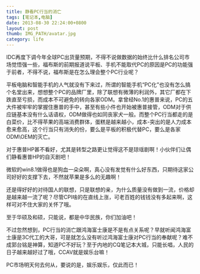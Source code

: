 ```yaml
---
title: 静看PC行当的消亡
tags: [笔记本,电脑]
date: 2013-08-30 22:24:00+0800
layout: post
thumb: IMG_PATH/avatar.jpg
category: life
---
```


IDC再度下调今年全球PC出货量预期，不得不说做数据的始终比什么排名公司市场觉悟强一些，福布斯的前期报道说平板、手机不能取代PC的原因是PC的功能强于前者，不得不说，福布斯是在怎么理会整个PC行业呢？

平板电脑和智能手机的人气就没有下来过，所谓的智能手机“PC化”也没有怎么搞个名堂出来，想想整个PC的品牌厂里，除了联想有微薄的利润外，其它厂都在下跌直至亏损，而成本不可避免的转向各家ODM。拿曾经No.1的惠普来说，PC的五大件被牢牢的掌握住惠普的手中，甚至有些小件也开始被惠普接管，ODM对于供应链基本没有什么话语权，ODM做得也如同丧家犬一般。而整个PC行当都走的是白菜价，比不得苹果的高端消费群体，蛋糕是越来越小，成本-突出的是人力成本愈来愈高，这个行当只有消失的份，要么是平板的积极代替PC，要么是各家ODM\OEM的灭亡。

对于惠普HP甚不看好，尤其是转型之路更让觉得这不是琼瑶剧啊！小伙伴们让偶们静看惠普HP的自灭剧吧！

微软的win8.1做得也是狗血一朵朵啊，真心没有发觉有什么好东西，只期待这家公司好好的支撑下去，不然就苹果是多么的无趣啊！

还是得好好的对待国人的联想，只是联想的亲，为什么质量没有做到一流，价格却是越来越一流了呢？尽管CPI啥的在直线上涨，可老百姓的钱钱没有多起来啊，这样可对不住大家的关怀了哦。

至于华硕及和硕，只能说，都是中华民族，你们加油吧！

不过忽然想到，PC行当的消亡跟鸿海富士康是不是有点关系呢？早就听闻鸿海富士康是3C代工的大哥，可是就怎么没有听过鸿海富士康对PC行当的奉献呢？难不成郭台铭是神算，知道PC不好玩？至于内地的CQ笔记本大城，只能长唱，人民的日子越来越好过了哦，CCAV就是娱乐台嘛！

PC市场明天何去何从，要说的是，娱乐娱乐，仅此而已！